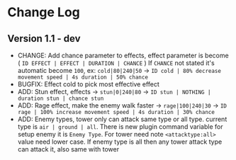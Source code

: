 # Change Log

## Version 1.1 - dev

- CHANGE: Add chance parameter to effects, effect parameter is become ( `ID EFFECT | EFFECT | DURATION | CHANCE` ) If `CHANCE` not stated it's automatic become `100`, ex: `cold|80|240|50` -> `ID cold | 80% decrease movement speed | 4s duration | 50% chance`
- BUGFIX: Effect cold to pick most effective effect
- ADD: Stun effect, effects -> `stun|0|240|80` -> `ID stun | NOTHING | duration stun | chance stun`
- ADD: Rage effect, make the enemy walk faster -> `rage|100|240|30` -> `ID rage | 100% increase movement speed | 4s duration | 30% chance`
- ADD: Enemy types, tower only can attack same type or all type. current type is `air | ground | all`. There is new plugin command variable for setup enemy it is `Enemy Type`. For tower need note `<attacktype:all>` value need lower case. If enemy type is all then any tower attack type can attack it, also same with tower
